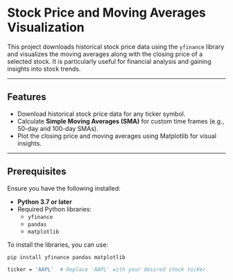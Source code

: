# Stock Price and Moving Averages Visualization

This project downloads historical stock price data using the `yfinance` library and visualizes the moving averages along with the closing price of a selected stock. It is particularly useful for financial analysis and gaining insights into stock trends.

---

## Features
- Download historical stock price data for any ticker symbol.
- Calculate **Simple Moving Averages (SMA)** for custom time frames (e.g., 50-day and 100-day SMAs).
- Plot the closing price and moving averages using Matplotlib for visual insights.

---

## Prerequisites

Ensure you have the following installed:
- **Python 3.7 or later**
- Required Python libraries:
  - `yfinance`
  - `pandas`
  - `matplotlib`

To install the libraries, you can use:
```bash
pip install yfinance pandas matplotlib

ticker = 'AAPL'  # Replace 'AAPL' with your desired stock ticker.
